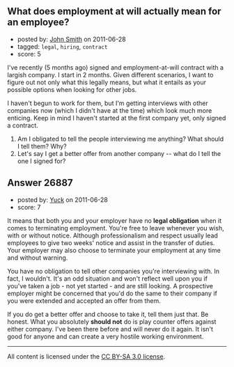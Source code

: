 ## What does employment at will actually mean for an employee?

- posted by: [John Smith](https://stackexchange.com/users/-1/11565-john-smith) on 2011-06-28
- tagged: `legal`, `hiring`, `contract`
- score: 5

I've recently (5 months ago) signed and employment-at-will contract with a largish company. I start in 2 months. Given different scenarios, I want to figure out not only what this legally means, but what it entails as your possible options when looking for other jobs.

I haven't begun to work for them, but I'm getting interviews with other companies now (which I didn't have at the time) which look much more enticing. Keep in mind I haven't started at the first company yet, only signed a contract.

1) Am I obligated to tell the people interviewing me anything? What should I tell them? Why?  
2) Let's say I get a better offer from another company -- what do I tell the one I signed for?


## Answer 26887

- posted by: [Yuck](https://stackexchange.com/users/-1/11398-yuck) on 2011-06-28
- score: 7

It means that both you and your employer have no **legal obligation** when it comes to terminating employment. You're free to leave whenever you wish, with or without notice. Although professionalism and respect usually lead employees to give two weeks' notice and assist in the transfer of duties. Your employer may also choose to terminate your employment at any time and without warning.

You have no obligation to tell other companies you're interviewing with. In fact, I wouldn't. It's an odd situation and won't reflect well upon you if you've taken a job - not yet started - and are still looking. A prospective employer might be concerned that you'd do the same to their company if you were extended and accepted an offer from them.

If you do get a better offer and choose to take it, tell them just that. Be honest. What you absolutely **should not** do is play counter offers against either company. I've been there before and will never do it again. It isn't good for anyone and can create a very hostile working environment.



---

All content is licensed under the [CC BY-SA 3.0 license](https://creativecommons.org/licenses/by-sa/3.0/).

